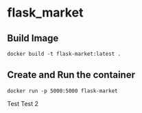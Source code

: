 # flask_market 

## Build Image
`docker build -t flask-market:latest .`

## Create and Run the container
`docker run -p 5000:5000 flask-market`

Test
Test 2
